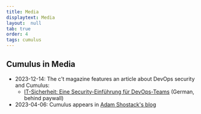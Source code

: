```yaml
---
title: Media
displaytext: Media
layout:  null
tab: true
order: 4
tags: cumulus
---
```


## Cumulus in Media

* 2023-12-14: The c't magazine features an article about DevOps security and Cumulus:
  * [IT-Sicherheit: Eine Security-Einführung für DevOps-Teams](https://heise.de/-9573277) (German, behind paywall)
* 2023-04-06: Cumulus appears in [Adam Shostack's blog](https://shostack.org/blog/cumulus-threat-model-thursday/)
